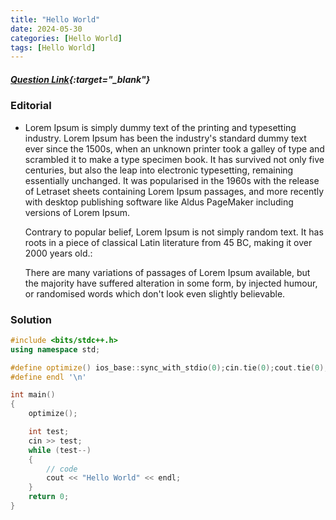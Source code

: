 ```yaml
---
title: "Hello World"
date: 2024-05-30
categories: [Hello World]
tags: [Hello World]
---
```


##### [Question Link](#){:target="\_blank"}

### Editorial

- Lorem Ipsum is simply dummy text of the printing and typesetting industry. Lorem Ipsum has been the industry's standard dummy text ever since the 1500s, when an unknown printer took a galley of type and scrambled it to make a type specimen book. It has survived not only five centuries, but also the leap into electronic typesetting, remaining essentially unchanged. It was popularised in the 1960s with the release of Letraset sheets containing Lorem Ipsum passages, and more recently with desktop publishing software like Aldus PageMaker including versions of Lorem Ipsum.

  Contrary to popular belief, Lorem Ipsum is not simply random text. It has roots in a piece of classical Latin literature from 45 BC, making it over 2000 years old.:

  There are many variations of passages of Lorem Ipsum available, but the majority have suffered alteration in some form, by injected humour, or randomised words which don't look even slightly believable.

### Solution

```cpp
#include <bits/stdc++.h>
using namespace std;

#define optimize() ios_base::sync_with_stdio(0);cin.tie(0);cout.tie(0);
#define endl '\n'

int main()
{
    optimize();

    int test;
    cin >> test;
    while (test--)
    {
        // code
        cout << "Hello World" << endl;
    }
    return 0;
}
```
